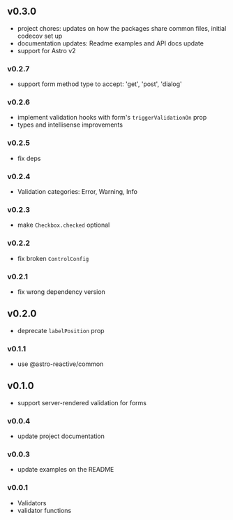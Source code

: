 ## v0.3.0
- project chores: updates on how the packages share common files, initial codecov set up
- documentation updates: Readme examples and API docs update
- support for Astro v2

### v0.2.7
- support form method type to accept: 'get', 'post', 'dialog'

### v0.2.6
- implement validation hooks with form's `triggerValidationOn` prop
- types and intellisense improvements

### v0.2.5
- fix deps

### v0.2.4
- Validation categories: Error, Warning, Info

### v0.2.3
- make `Checkbox.checked` optional

### v0.2.2
- fix broken `ControlConfig`

### v0.2.1
- fix wrong dependency version
## v0.2.0
- deprecate `labelPosition` prop

### v0.1.1
- use @astro-reactive/common

## v0.1.0
- support server-rendered validation for forms

### v0.0.4
- update project documentation

### v0.0.3
- update examples on the README

### v0.0.1
- Validators
- validator functions
